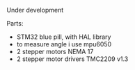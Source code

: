 Under development

Parts:
- STM32 blue pill, with HAL library
- to measure angle i use mpu6050
- 2 stepper motors NEMA 17
- 2 stepper motor drivers TMC2209 v1.3

